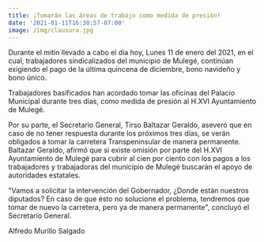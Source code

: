 ```yaml
---
title: ¡Tomarán las áreas de trabajo como medida de presión!
date: '2021-01-11T16:30:57-07:00'
image: /img/clausura.jpg
---
```

Durante el mitin llevado a cabo el dia hoy, Lunes 11 de enero del 2021, en el cual, trabajadores sindicalizados del municipio de Mulegé, continúan exigiendo el pago de la última quincena de diciembre, bono navideño y bono único.

Trabajadores basificados han acordado tomar las oficinas del Palacio Municipal durante tres días, como medida de presión al H.XVI Ayuntamiento de Mulegé.

Por su parte, el Secretario General, Tirso Baltazar Geraldo, aseveró que en caso de no tener respuesta durante los próximos tres días, se verán obligados a tomar la carretera Transpeninsular de manera permanente. Baltazar Geraldo, afirmó que si existe omisión por parte del H.XVI Ayuntamiento de Mulegé para cubrir al cien por ciento con los pagos a los trabajadores y trabajadoras del municipio de Mulegé buscarán el apoyo de autoridades estatales.

"Vamos a solicitar la intervención del Gobernador, ¿Donde están nuestros diputados? En caso de que ésto no solucione el problema, tendremos que tomar de nuevo la carretera, pero ya de manera permanente", concluyó el Secretario General.







Alfredo Murillo Salgado
